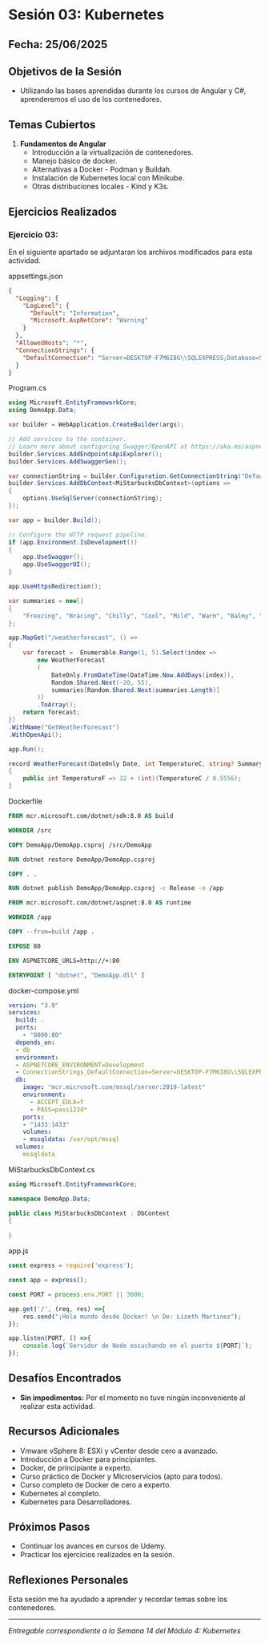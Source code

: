 # Sesión 03: Kubernetes

## Fecha: 25/06/2025

## Objetivos de la Sesión

- Utilizando las bases aprendidas durante los cursos de Angular y C#, aprenderemos el uso de los contenedores.

## Temas Cubiertos

1. **Fundamentos de Angular**
   - Introducción  a la virtualización de contenedores.
   - Manejo básico de docker.
   - Alternativas a Docker - Podman y Buildah.
   - Instalación de Kubernetes local con Minikube.
   - Otras distribuciones locales - Kind y K3s.

## Ejercicios Realizados

### Ejercicio 03: 

En el siguiente apartado se adjuntaran los archivos modificados para esta actividad. 

appsettings.json
```json
{
  "Logging": {
    "LogLevel": {
      "Default": "Information",
      "Microsoft.AspNetCore": "Warning"
    }
  },
  "AllowedHosts": "*",
  "ConnectionStrings": {
    "DefaultConnection": "Server=DESKTOP-F7M6I8G\\SQLEXPRESS;Database=Starbucks;User Id=lizzymr;Password=pass1234*"
  }
}
```

Program.cs
```c#
using Microsoft.EntityFrameworkCore;
using DemoApp.Data;

var builder = WebApplication.CreateBuilder(args);

// Add services to the container.
// Learn more about configuring Swagger/OpenAPI at https://aka.ms/aspnetcore/swashbuckle
builder.Services.AddEndpointsApiExplorer();
builder.Services.AddSwaggerGen();

var connectionString = builder.Configuration.GetConnectionString("DefaultConnetion");
builder.Services.AddDbContext<MiStarbucksDbContext>(options =>
{
    options.UseSqlServer(connectionString);
});

var app = builder.Build();

// Configure the HTTP request pipeline.
if (app.Environment.IsDevelopment())
{
    app.UseSwagger();
    app.UseSwaggerUI();
}

app.UseHttpsRedirection();

var summaries = new[]
{
    "Freezing", "Bracing", "Chilly", "Cool", "Mild", "Warm", "Balmy", "Hot", "Sweltering", "Scorching"
};

app.MapGet("/weatherforecast", () =>
{
    var forecast =  Enumerable.Range(1, 5).Select(index =>
        new WeatherForecast
        (
            DateOnly.FromDateTime(DateTime.Now.AddDays(index)),
            Random.Shared.Next(-20, 55),
            summaries[Random.Shared.Next(summaries.Length)]
        ))
        .ToArray();
    return forecast;
})
.WithName("GetWeatherForecast")
.WithOpenApi();

app.Run();

record WeatherForecast(DateOnly Date, int TemperatureC, string? Summary)
{
    public int TemperatureF => 32 + (int)(TemperatureC / 0.5556);
}
```

Dockerfile
```dockerfile
FROM mcr.microsoft.com/dotnet/sdk:8.0 AS build

WORKDIR /src

COPY DemoApp/DemoApp.csproj /src/DemoApp

RUN dotnet restore DemoApp/DemoApp.csproj

COPY . .

RUN dotnet publish DemoApp/DemoApp.csproj -c Release -o /app 

FROM mcr.microsoft.com/dotnet/aspnet:8.0 AS runtime

WORKDIR /app 

COPY --from=build /app .

EXPOSE 80

ENV ASPNETCORE_URLS=http://+:80

ENTRYPOINT [ "dotnet", "DemoApp.dll" ]
```

docker-compose.yml
```yml
version: "3.9"
services: 
  build: .
  ports: 
    - "8000:80"
  depends_on:
  - db
  environment:
  - ASPNETCORE_ENVIRONMENT=Development
  - ConnectionStrings_DefaultConnection=Server=DESKTOP-F7M6I8G\\SQLEXPRESS;Database=Starbucks;User Id=lizzymr;Password=pass1234*
  db:
    image: "mcr.microsoft.com/mssql/server:2019-latest"
    environment:
      - ACCEPT_EULA=Y
      - PASS=pass1234*
    ports:
    - "1433:1433"
    volumes:
    - mssqldata: /var/opt/mssql
  volumes:
    mssqldata  
```

MiStarbucksDbContext.cs
```cs
using Microsoft.EntityFrameworkCore;

namespace DemoApp.Data;

public class MiStarbucksDbContext : DbContext
{
    
}
```
app.js
```js
const express = require('express');

const app = express();

const PORT = process.env.PORT || 3000;

app.get('/', (req, res) =>{
    res.send("¡Hola mundo desde Docker! \n De: Lizeth Martinez");
});

app.listen(PORT, () =>{
    console.log(`Servidor de Node escuchando en el puerto ${PORT}`);
});
```

## Desafíos Encontrados

- **Sin impedimentos:** Por el momento no tuve ningún inconveniente al realizar esta actividad.  

## Recursos Adicionales

- Vmware vSphere 8: ESXi y vCenter desde cero a avanzado.
- Introducción a Docker para principiantes.
- Docker, de principiante a experto.
- Curso práctico de Docker y Microservicios (apto para todos).
- Curso completo de Docker de cero a experto.
- Kubernetes al completo.
- Kubernetes para Desarrolladores.

## Próximos Pasos

- Continuar los avances en cursos de Udemy. 
- Practicar los ejercicios realizados en la sesión.

## Reflexiones Personales

Esta sesión me ha ayudado a aprender y recordar temas sobre los contenedores. 

---

*Entregable correspondiente a la Semana 14 del Módulo 4: Kubernetes*